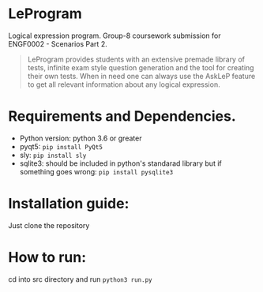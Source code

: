 # LeProgram
Logical expression program. Group-8 coursework submission for ENGF0002 - Scenarios Part 2.

> LeProgram provides students with an extensive premade library of tests, infinite exam style question generation and the tool for creating their own tests. When in need one can always use the AskLeP feature to get all relevant information about any logical expression.

# Requirements and Dependencies.
 - Python version: python 3.6 or greater
 - pyqt5: ```pip install PyQt5```
 - sly: ```pip install sly```
 - sqlite3: should be included in python's standarad library but if something goes wrong: ```pip install pysqlite3```

# Installation guide:
Just clone the repository

# How to run:
cd into src directory and run ```python3 run.py```
